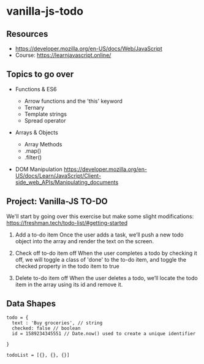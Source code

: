 # vanilla-js-todo

## Resources
- https://developer.mozilla.org/en-US/docs/Web/JavaScript
- Course: https://learnjavascript.online/


## Topics to go over
- Functions & ES6
  - Arrow functions and the 'this' keyword
  - Ternary
  - Template strings
  - Spread operator

- Arrays & Objects
  - Array Methods
  - .map()
  - .filter()

- DOM Manipulation
https://developer.mozilla.org/en-US/docs/Learn/JavaScript/Client-side_web_APIs/Manipulating_documents


## Project: Vanilla-JS TO-DO
We'll start by going over this exercise but make some slight modifications:
https://freshman.tech/todo-list/#getting-started

1. Add a to-do item
Once the user adds a task, we’ll push a new todo object into the array and render the text on the screen. 

2. Check off to-do item off
When the user completes a todo by checking it off,
we will toggle a class of 'done' to the to-do item,
and toggle the checked property in the todo item to true

3. Delete to-do item off
When the user deletes a todo, we’ll locate the todo item in the array using its id and remove it.


## Data Shapes
```
todo = {
  text : 'Buy groceries', // string 
  checked: false // boolean 
  id = 1589234345551 // Date.now() used to create a unique identifier
  
}

todoList = [{}, {}, {}]
```